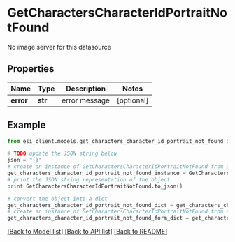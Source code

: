 # GetCharactersCharacterIdPortraitNotFound

No image server for this datasource

## Properties

Name | Type | Description | Notes
------------ | ------------- | ------------- | -------------
**error** | **str** | error message | [optional] 

## Example

```python
from esi_client.models.get_characters_character_id_portrait_not_found import GetCharactersCharacterIdPortraitNotFound

# TODO update the JSON string below
json = "{}"
# create an instance of GetCharactersCharacterIdPortraitNotFound from a JSON string
get_characters_character_id_portrait_not_found_instance = GetCharactersCharacterIdPortraitNotFound.from_json(json)
# print the JSON string representation of the object
print GetCharactersCharacterIdPortraitNotFound.to_json()

# convert the object into a dict
get_characters_character_id_portrait_not_found_dict = get_characters_character_id_portrait_not_found_instance.to_dict()
# create an instance of GetCharactersCharacterIdPortraitNotFound from a dict
get_characters_character_id_portrait_not_found_form_dict = get_characters_character_id_portrait_not_found.from_dict(get_characters_character_id_portrait_not_found_dict)
```
[[Back to Model list]](../README.md#documentation-for-models) [[Back to API list]](../README.md#documentation-for-api-endpoints) [[Back to README]](../README.md)


